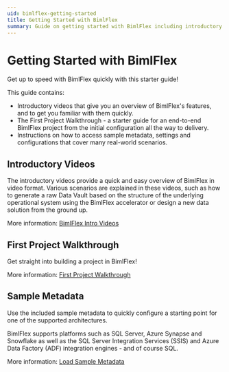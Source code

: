 ```yaml
---
uid: bimlflex-getting-started
title: Getting Started with BimlFlex
summary: Guide on getting started with BimlFlex including introductory videos, initial configuration, and first project walkthrough
---
```

# Getting Started with BimlFlex

Get up to speed with BimlFlex quickly with this starter guide!

This guide contains:

* Introductory videos that give you an overview of BimlFlex's features, and to get you familiar with them quickly.
* The First Project Walkthrough - a starter guide for an end-to-end BimlFlex project from the initial configuration all the way to delivery.
* Instructions on how to access sample metadata, settings and configurations that cover many real-world scenarios.

## Introductory Videos

The introductory videos provide a quick and easy overview of BimlFlex in video format. Various scenarios are explained in these videos, such as how to generate a raw Data Vault based on the structure of the underlying operational system using the BimlFlex accelerator or design a new data solution from the ground up.

More information: [BimlFlex Intro Videos](xref:bimlflex-getting-started-intro-videos)

## First Project Walkthrough

Get straight into building a project in BimlFlex!

More information: [First Project Walkthrough](xref:bimlflex-getting-started-first-project-walkthrough)

## Sample Metadata

Use the included sample metadata to quickly configure a starting point for one of the supported architectures.

BimlFlex supports platforms such as SQL Server, Azure Synapse and Snowflake as well as the SQL Server Integration Services (SSIS) and Azure Data Factory (ADF) integration engines - and of course SQL.

More information: [Load Sample Metadata](xref:bimlflex-getting-started-sample-metadata)